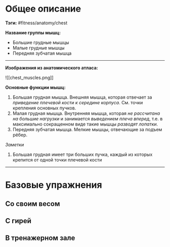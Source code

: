 # Общее описание

**Тэги:** #fitness/anatomy/chest

**Название группы мышц:** 
* Большие грудные мышцы 
* Малые грудные мышцы
* Передняя зубчатая мышца

---

**Изображения из анатомического атласа:**

![[chest_muscles.png]]

**Основные функции мышц:**

1. Большая грудная мышца. Внешняя мышца, которая отвечает за *приведение плечевой кости к середине корпуса*. См. точки крепления основных пучков.
2. Малая грудная мышца. Внутренняя мышца, которая *не рассчитана на большие нагрузки* и занимается *выведением плеча вперед*, т.е. в максимально сокращенном виде такие мышцы *разводят лопатки*.
3. Передняя зубчатая мышца. Мелкие мышцы, отвечающие за подъем рёбер. 

*Заметки*
1. Большая грудная имеет три больших пучка, каждый из которых крепится от одной точки плечевой кости


---

# Базовые упражнения

## Со своим весом

## С гирей

## В тренажерном зале